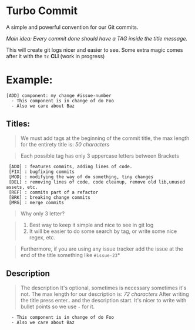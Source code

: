 # Turbo Commit

A simple and powerful convention for our Git commits.

*Main idea: Every commit done should have a TAG inside the title message.*

This will create git logs nicer and easier to see. Some extra magic comes after it with the `tc` **CLI** (work in progress)


# Example:
    
    [ADD] component: my change #issue-number
      - This component is in change of do Foo 
      - Also we care about Baz


## Titles:

> We must add tags at the beginning of the commit title, the max length for the entirety title is: *50 characters*

> Each possible tag has only 3 uppercase letters between Brackets

     [ADD] : features commits, adding lines of code.
     [FIX] : bugfixing commits
     [MOD] : modifying the way of do something, tiny changes
     [DEL] : removing lines of code, code cleanup, remove old lib,unused assets, etc.
     [REF] : commits part of a refactor
     [BRK] : breaking change commits
     [MRG] : merge commits

> Why only 3 letter?

> 1. Best way to keep it simple and nice to see in git log
> 2. It will be easier to do some search by tag, or write some nice regex, etc.


>Furthermore, if you are using any issue tracker add the issue at the end of the title something like `#issue-23`*


## Description

> The description It's optional, sometimes is necessary sometimes it's not. The max length for our description is: *72 characters*
> After writing the title press enter.. and the description start. It's nicer to write with bullet points so we use `-` for it.

      - This component is in change of do Foo 
      - Also we care about Baz
